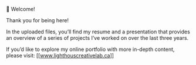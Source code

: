 🥳 Welcome!

Thank you for being here!  

In the uploaded files, you’ll find my resume and a presentation that provides an overview of a series of projects I’ve worked on over the last three years.  

If you’d like to explore my online portfolio with more in-depth content, please visit: [[www.lighthouscreativelab.ca]]
